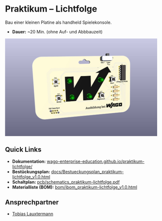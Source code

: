 # Praktikum – Lichtfolge

Bau einer kleinen Platine als handheld Spielekonsole.

- **Dauer:** ~20 Min. (ohne Auf- und Abbbauzeit)

<img src="pcb/render/render_1.jpg" alt="Platine Praktikum-Lichtfolge" width="500"></br>

## Quick Links
- **Dokumentation:** [wago-enterprise-education.github.io/praktikum-lichtfolge/](https://wago-enterprise-education.github.io/praktikum-lichtfolge/)
- **Bestückungsplan:** [docs/Bestueckungsplan_praktikum-lichtfolge_v1.0.html](https://wago-enterprise-education.github.io/praktikum-lichtfolge/Bestueckungsplan_praktikum-lichtfolge_v1.0.html)
- **Schaltplan:** [pcb/schematics_praktikum-lichtfolge.pdf](pcb/schematics_praktikum-lichtfolge.pdf)
- **Materialliste (BOM):** [bom/ibom_praktikum-lichtfolge_v1.0.html](https://wago-enterprise-education.github.io/praktikum-lichtfolge/bom/ibom_praktikum-lichtfolge_v1.0.html)

## Ansprechpartner
- [Tobias Lauxtermann](mailto:tobias.lauxtermann@wago.com)
